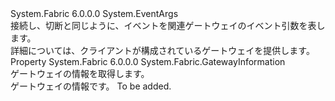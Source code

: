 <Type Name="FabricClient+GatewayInformationEventArgs" FullName="System.Fabric.FabricClient+GatewayInformationEventArgs">
  <TypeSignature Language="C#" Value="public class FabricClient.GatewayInformationEventArgs : EventArgs" />
  <TypeSignature Language="ILAsm" Value=".class nested public auto ansi beforefieldinit FabricClient/GatewayInformationEventArgs extends System.EventArgs" />
  <TypeSignature Language="DocId" Value="T:System.Fabric.FabricClient.GatewayInformationEventArgs" />
  <TypeSignature Language="VB.NET" Value="Public Class FabricClient.GatewayInformationEventArgs&#xA;Inherits EventArgs" />
  <TypeSignature Language="F#" Value="type FabricClient.GatewayInformationEventArgs = class&#xA;    inherit EventArgs" />
  <AssemblyInfo>
    <AssemblyName>System.Fabric</AssemblyName>
    <AssemblyVersion>6.0.0.0</AssemblyVersion>
  </AssemblyInfo>
  <Base>
    <BaseTypeName>System.EventArgs</BaseTypeName>
  </Base>
  <Interfaces />
  <Docs>
    <summary>
      <para>
            接続し、切断と同じように、イベントを関連ゲートウェイのイベント引数を表します。
            </para>
    </summary>
    <remarks>
      <para>詳細については、クライアントが構成されているゲートウェイを提供します。</para>
    </remarks>
  </Docs>
  <Members>
    <Member MemberName="GatewayInformation">
      <MemberSignature Language="C#" Value="public System.Fabric.GatewayInformation GatewayInformation { get; }" />
      <MemberSignature Language="ILAsm" Value=".property instance class System.Fabric.GatewayInformation GatewayInformation" />
      <MemberSignature Language="DocId" Value="P:System.Fabric.FabricClient.GatewayInformationEventArgs.GatewayInformation" />
      <MemberSignature Language="VB.NET" Value="Public ReadOnly Property GatewayInformation As GatewayInformation" />
      <MemberSignature Language="F#" Value="member this.GatewayInformation : System.Fabric.GatewayInformation" Usage="System.Fabric.FabricClient.GatewayInformationEventArgs.GatewayInformation" />
      <MemberType>Property</MemberType>
      <AssemblyInfo>
        <AssemblyName>System.Fabric</AssemblyName>
        <AssemblyVersion>6.0.0.0</AssemblyVersion>
      </AssemblyInfo>
      <ReturnValue>
        <ReturnType>System.Fabric.GatewayInformation</ReturnType>
      </ReturnValue>
      <Docs>
        <summary>
          <para>
            ゲートウェイの情報を取得します。
            </para>
        </summary>
        <value>
          <para>ゲートウェイの情報です。</para>
        </value>
        <remarks>To be added.</remarks>
      </Docs>
    </Member>
  </Members>
</Type>